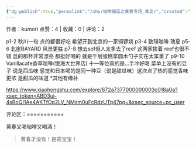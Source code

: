 ```yaml
---
{"dg-publish":true,"permalink":"/xhs/咖啡甜品之黄春专场_青岛/","created":"2025-03-17T22:59:51.589+08:00","updated":"2025-03-17T22:59:51.590+08:00"}
---
```


作者：kumori
点赞：4   |   收藏：0   |   评论：2

p1-2 秋川一旬
点的都很好吃 希望开到北京的一家铜锣烧
p3-4 致璞咖啡 瑰夏
p5-6 北崖BAYARD 风景更胜
p7-8 想去sof但人太多去了reef 这两家挨着 reef也很不错 蓝的那杯非常漂亮 都挺好喝的 就是千层蛋糕拿圆木勺子实在太笨重了
p9-10 Vanillacafe香草咖啡(银海大世界店)
十一等位真的是…手冲好喝 菜单上没有的豆子 说是西瓜味 感觉和日本喝的是同一种豆（说是甜瓜味）这次点了热的感觉香味更浓 是甜瓜的味道
*其他有缘补

https://www.xiaohongshu.com/explore/672a7377000000003c018a0a?xsec_token=ABD3ui-4sBoQI1Ae4AKTfOp2LV_NMsm0uFcRdzUTq47pg=&xsec_source=pc_user

评论区：===========

黄春又喝咖啡又喝酒！

> 黄春才没有！是乖宝宝！